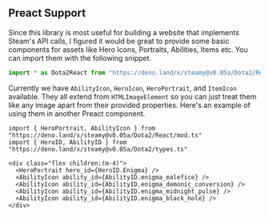 ## Preact Support
Since this library is most useful for building a website that implements Steam's API calls, I figured it would be great to provide some basic components for assets like Hero Icons, Portraits, Abilities, Items etc. You can import them with the following snippet.
```ts
import * as Dota2React from "https://deno.land/x/steamy@v0.05a/Dota2/React/mod.ts"
```
Currently we have `AbilityIcon`, `HeroIcon`, `HeroPortrait`, and `ItemIcon` available. They all extend from `HTMLImageElement` so you can just treat them like any image apart from their provided properties. Here's an example of using them in another Preact component.
```tsx
import { HeroPortrait, AbilityIcon } from "https://deno.land/x/steamy@v0.05a/Dota2/React/mod.ts"
import { HeroID, AbilityID } from "https://deno.land/x/steamy@v0.05a/Dota2/types.ts"

<div class="flex children:(m-4)">
  <HeroPortrait hero_id={HeroID.Enigma} />
  <AbilityIcon ability_id={AbilityID.enigma_malefice} />
  <AbilityIcon ability_id={AbilityID.enigma_demonic_conversion} />
  <AbilityIcon ability_id={AbilityID.enigma_midnight_pulse} />
  <AbilityIcon ability_id={AbilityID.enigma_black_hole} />
</div>
```